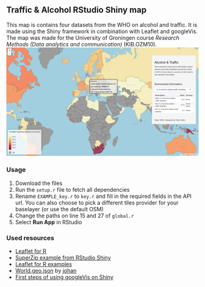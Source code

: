 ## Traffic & Alcohol RStudio Shiny map

This map is contains four datasets from the WHO on alcohol and traffic. It is made using the Shiny framework in combination with Leaflet and googleVis. The map was made for the University of Groningen course *Research Methods (Data analytics and communication)* (KIB.OZM10).
![Example of map](image.png)
### Usage
1. Download the files
2. Run the `setup.r` file to fetch all dependencies
3. Rename `EXAMPLE_key.r` to `key.r` and fill in the required fields in the API url. You can also choose to pick a different tiles provider for your baselayer (or use the default OSM)
4. Change the paths on line 15 and 27 of `global.r`
5. Select **Run App** in RStudio

### Used resources
* [Leaflet for R](https://rstudio.github.io/leaflet/)
* [SuperZip example from RStudio Shiny](https://github.com/rstudio/shiny-examples/tree/master/063-superzip-example)
* [Leaflet for R examples](https://github.com/rstudio/leaflet/blob/master/inst/examples/labels.R)
* [World.geo.json](https://github.com/johan/world.geo.json/blob/master/countries.geo.json?short_path=afdfc39) by [johan](https://github.com/johan)
* [First steps of using googleVis on Shiny](http://www.magesblog.com/2013/02/first-steps-of-using-googlevis-on-shiny.html)
